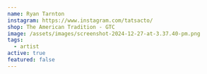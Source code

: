 ```yaml
---
name: Ryan Tarnton
instagram: https://www.instagram.com/tatsacto/
shop: The American Tradition - GTC
image: /assets/images/screenshot-2024-12-27-at-3.37.40-pm.png
tags:
  - artist
active: true
featured: false
---
```

